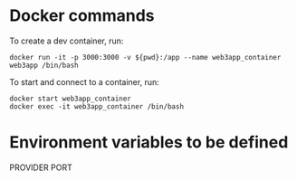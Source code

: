 # Docker commands
To create a dev container, run:
```
docker run -it -p 3000:3000 -v ${pwd}:/app --name web3app_container web3app /bin/bash
```
To start and connect to a container, run:
```
docker start web3app_container
docker exec -it web3app_container /bin/bash
```
# Environment variables to be defined
PROVIDER
PORT